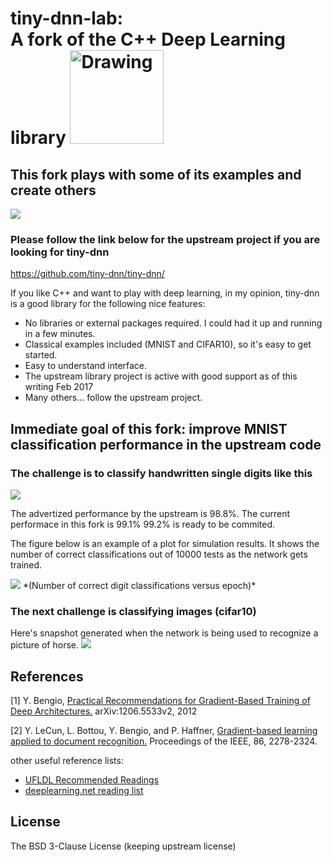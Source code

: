 # tiny-dnn-lab:<br> A fork of the C++ Deep Learning library <img src="https://github.com/pliptor/tiny-dnn/blob/master/docs/logo/TinyDNN-logo-letters-alpha-version.png" alt="Drawing" width="150">

## This fork plays with some of its examples and create others

<img src="https://travis-ci.org/pliptor/tiny-dnn-lab.svg?branch=master">

###  Please follow the link below for the upstream project if you are looking for tiny-dnn

https://github.com/tiny-dnn/tiny-dnn/

If you like C++ and want to play with deep learning, in my opinion, tiny-dnn is a good library for the following nice
features:

* No libraries or external packages required. I could had it up and running in a few minutes.
* Classical examples included (MNIST and CIFAR10), so it's easy to get started.
* Easy to understand interface.
* The upstream library project is active with good support as of this writing Feb 2017
* Many others... follow the upstream project.

## Immediate goal of this fork: improve MNIST classification performance in the upstream code

### The challenge is to classify handwritten single digits like this
<img src="https://cloud.githubusercontent.com/assets/23116478/23090826/1b412d8c-f55c-11e6-899b-eea967f80709.png">

The advertized performance by the upstream is 98.8%. 
The current performace in this fork is 99.1% 99.2% is ready to be commited.

The figure below is an example of a plot for simulation results. It shows the number of correct classifications out of
10000 tests as the network gets trained.

<img src="https://cloud.githubusercontent.com/assets/23116478/22905779/7b05721e-f1f6-11e6-83a2-a7474d7a1d41.png">
*(Number of correct digit classifications versus epoch)*


### The next challenge is classifying images (cifar10)

Here's snapshot generated when the network is being used to recognize a picture of horse.
<img src="https://cloud.githubusercontent.com/assets/23116478/23090774/f33b0b88-f55a-11e6-9742-22c67b2ea7ba.png">

## References
[1] Y. Bengio, [Practical Recommendations for Gradient-Based Training of Deep Architectures.](http://arxiv.org/pdf/1206.5533v2.pdf) 
    arXiv:1206.5533v2, 2012

[2] Y. LeCun, L. Bottou, Y. Bengio, and P. Haffner, [Gradient-based learning applied to document recognition.](http://yann.lecun.com/exdb/publis/pdf/lecun-01a.pdf)
    Proceedings of the IEEE, 86, 2278-2324.
    
other useful reference lists:
- [UFLDL Recommended Readings](https://deeplearning.stanford.edu/wiki/index.php/UFLDL_Recommended_Readings)
- [deeplearning.net reading list](https://deeplearning.net/reading-list/)

## License
The BSD 3-Clause License (keeping upstream license)

